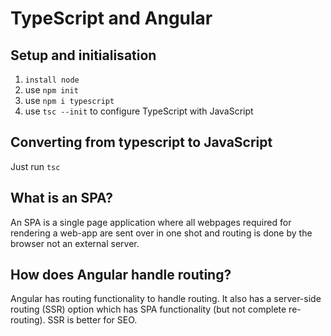 # TypeScript and Angular
## Setup and initialisation
1. `install node`  
2. use `npm init`  
3. use `npm i typescript`  
4. use `tsc --init` to configure TypeScript with JavaScript  
## Converting from typescript to JavaScript
  Just run `tsc`
## What is an SPA?
  An SPA is a single page application where all webpages required for rendering a web-app are sent over in one shot and routing is done by the browser not an external server.
## How does Angular handle routing?
  Angular has routing functionality to handle routing. It also has a server-side routing (SSR) option which has SPA functionality (but not complete re-routing). SSR is better for SEO.
